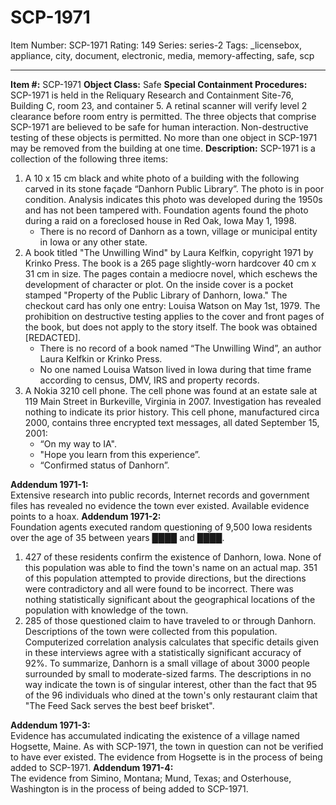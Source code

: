 # SCP-1971
Item Number: SCP-1971
Rating: 149
Series: series-2
Tags: _licensebox, appliance, city, document, electronic, media, memory-affecting, safe, scp

---

**Item #:** SCP-1971
**Object Class:** Safe
**Special Containment Procedures:** SCP-1971 is held in the Reliquary Research and Containment Site-76, Building C, room 23, and container 5. A retinal scanner will verify level 2 clearance before room entry is permitted. The three objects that comprise SCP-1971 are believed to be safe for human interaction. Non-destructive testing of these objects is permitted. No more than one object in SCP-1971 may be removed from the building at one time.
**Description:** SCP-1971 is a collection of the following three items:
  1. A 10 x 15 cm black and white photo of a building with the following carved in its stone façade “Danhorn Public Library”. The photo is in poor condition. Analysis indicates this photo was developed during the 1950s and has not been tampered with. Foundation agents found the photo during a raid on a foreclosed house in Red Oak, Iowa May 1, 1998. 
     * There is no record of Danhorn as a town, village or municipal entity in Iowa or any other state.
  2. A book titled "The Unwilling Wind" by Laura Kelfkin, copyright 1971 by Krinko Press. The book is a 265 page slightly-worn hardcover 40 cm x 31 cm in size. The pages contain a mediocre novel, which eschews the development of character or plot. On the inside cover is a pocket stamped "Property of the Public Library of Danhorn, Iowa." The checkout card has only one entry: Louisa Watson on May 1st, 1979. The prohibition on destructive testing applies to the cover and front pages of the book, but does not apply to the story itself. The book was obtained [REDACTED]. 
     * There is no record of a book named “The Unwilling Wind”, an author Laura Kelfkin or Krinko Press.
     * No one named Louisa Watson lived in Iowa during that time frame according to census, DMV, IRS and property records.
  3. A Nokia 3210 cell phone. The cell phone was found at an estate sale at 119 Main Street in Burkeville, Virginia in 2007. Investigation has revealed nothing to indicate its prior history. This cell phone, manufactured circa 2000, contains three encrypted text messages, all dated September 15, 2001: 
     * “On my way to IA".
     * "Hope you learn from this experience”.
     * “Confirmed status of Danhorn”.

**Addendum 1971-1:**  
Extensive research into public records, Internet records and government files has revealed no evidence the town ever existed. Available evidence points to a hoax.
**Addendum 1971-2:**  
Foundation agents executed random questioning of 9,500 Iowa residents over the age of 35 between years ████ and ████.
  1. 427 of these residents confirm the existence of Danhorn, Iowa. None of this population was able to find the town's name on an actual map. 351 of this population attempted to provide directions, but the directions were contradictory and all were found to be incorrect. There was nothing statistically significant about the geographical locations of the population with knowledge of the town.
  2. 285 of those questioned claim to have traveled to or through Danhorn. Descriptions of the town were collected from this population. Computerized correlation analysis calculates that specific details given in these interviews agree with a statistically significant accuracy of 92%. To summarize, Danhorn is a small village of about 3000 people surrounded by small to moderate-sized farms. The descriptions in no way indicate the town is of singular interest, other than the fact that 95 of the 96 individuals who dined at the town's only restaurant claim that "The Feed Sack serves the best beef brisket".

**Addendum 1971-3:**  
Evidence has accumulated indicating the existence of a village named Hogsette, Maine. As with SCP-1971, the town in question can not be verified to have ever existed. The evidence from Hogsette is in the process of being added to SCP-1971.
**Addendum 1971-4:**  
The evidence from Simino, Montana; Mund, Texas; and Osterhouse, Washington is in the process of being added to SCP-1971.